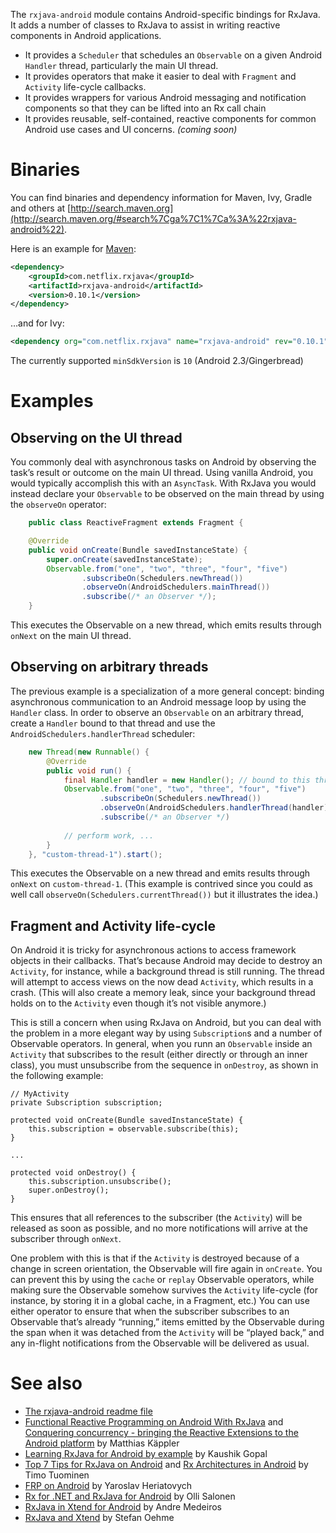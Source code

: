 The `rxjava-android` module contains Android-specific bindings for RxJava. It adds a number of classes to RxJava to assist in writing reactive components in Android applications.

- It provides a `Scheduler` that schedules an `Observable` on a given Android `Handler` thread, particularly the main UI thread.
- It provides operators that make it easier to deal with `Fragment` and `Activity` life-cycle callbacks.
- It provides wrappers for various Android messaging and notification components so that they can be lifted into an Rx call chain
- It provides reusable, self-contained, reactive components for common Android use cases and UI concerns. _(coming soon)_

# Binaries

You can find binaries and dependency information for Maven, Ivy, Gradle and others at [http://search.maven.org](http://search.maven.org/#search%7Cga%7C1%7Ca%3A%22rxjava-android%22).

Here is an example for [Maven](http://search.maven.org/#search%7Cga%7C1%7Ca%3A%22rxjava-android%22):

```xml
<dependency>
    <groupId>com.netflix.rxjava</groupId>
    <artifactId>rxjava-android</artifactId>
    <version>0.10.1</version>
</dependency>
```

&hellip;and for Ivy:

```xml
<dependency org="com.netflix.rxjava" name="rxjava-android" rev="0.10.1" />
```

The currently supported `minSdkVersion` is `10` (Android 2.3/Gingerbread)

# Examples

## Observing on the UI thread

You commonly deal with asynchronous tasks on Android by observing the task&#8217;s result or outcome on the main UI thread. Using vanilla Android, you would typically accomplish this with an `AsyncTask`. With RxJava you would instead declare your `Observable` to be observed on the main thread by using the `observeOn` operator:

```java
    public class ReactiveFragment extends Fragment {

    @Override
    public void onCreate(Bundle savedInstanceState) {
        super.onCreate(savedInstanceState);
        Observable.from("one", "two", "three", "four", "five")
                .subscribeOn(Schedulers.newThread())
                .observeOn(AndroidSchedulers.mainThread())
                .subscribe(/* an Observer */);
    }
```
 
This executes the Observable on a new thread, which emits results through `onNext` on the main UI thread.

## Observing on arbitrary threads
The previous example is a specialization of a more general concept: binding asynchronous communication to an Android message loop by using the `Handler` class. In order to observe an `Observable` on an arbitrary thread, create a `Handler` bound to that thread and use the `AndroidSchedulers.handlerThread` scheduler:

```java
    new Thread(new Runnable() {
        @Override
        public void run() {
            final Handler handler = new Handler(); // bound to this thread
            Observable.from("one", "two", "three", "four", "five")
                    .subscribeOn(Schedulers.newThread())
                    .observeOn(AndroidSchedulers.handlerThread(handler))
                    .subscribe(/* an Observer */)
                    
            // perform work, ...
        }
    }, "custom-thread-1").start();
```

This executes the Observable on a new thread and emits results through `onNext` on `custom-thread-1`. (This example is contrived since you could as well call `observeOn(Schedulers.currentThread())` but it illustrates the idea.)

## Fragment and Activity life-cycle

On Android it is tricky for asynchronous actions to access framework objects in their callbacks. That&#8217;s because Android may decide to destroy an `Activity`, for instance, while a background thread is still running. The thread will attempt to access views on the now dead `Activity`, which results in a crash. (This will also create a memory leak, since your background thread holds on to the `Activity` even though it&#8217;s not visible anymore.)

This is still a concern when using RxJava on Android, but you can deal with the problem in a more elegant way by using `Subscription`s and a number of Observable operators. In general, when you runn an `Observable` inside an `Activity` that subscribes to the result (either directly or through an inner class), you must unsubscribe from the sequence in `onDestroy`, as shown in the following example:

```
// MyActivity
private Subscription subscription;

protected void onCreate(Bundle savedInstanceState) {
    this.subscription = observable.subscribe(this);
}

...

protected void onDestroy() {
    this.subscription.unsubscribe();
    super.onDestroy();
}
```

This ensures that all references to the subscriber (the `Activity`) will be released as soon as possible, and no more notifications will arrive at the subscriber through `onNext`.

One problem with this is that if the `Activity` is destroyed because of a change in screen orientation, the Observable will fire again in `onCreate`. You can prevent this by using the `cache` or `replay` Observable operators, while making sure the Observable somehow survives the `Activity` life-cycle (for instance, by storing it in a global cache, in a Fragment, etc.) You can use either operator to ensure that when the subscriber subscribes to an Observable that&#8217;s already &ldquo;running,&rdquo; items emitted by the Observable during the span when it was detached from the `Activity` will be &ldquo;played back,&rdquo; and any in-flight notifications from the Observable will be delivered as usual.

# See also
* [The rxjava-android readme file](https://github.com/Netflix/RxJava/tree/master/rxjava-contrib/rxjava-android)
* [Functional Reactive Programming on Android With RxJava](http://mttkay.github.io/blog/2013/08/25/functional-reactive-programming-on-android-with-rxjava/) and [Conquering concurrency - bringing the Reactive Extensions to the Android platform](https://speakerdeck.com/mttkay/conquering-concurrency-bringing-the-reactive-extensions-to-the-android-platform) by Matthias Käppler
* [Learning RxJava for Android by example](https://github.com/kaushikgopal/Android-RxJava) by Kaushik Gopal
* [Top 7 Tips for RxJava on Android](http://blog.futurice.com/top-7-tips-for-rxjava-on-android) and [Rx Architectures in Android](http://www.slideshare.net/TimoTuominen1/rxjava-architectures-on-android-8-android-livecode-32531688) by Timo Tuominen
* [FRP on Android](http://slid.es/yaroslavheriatovych/frponandroid) by Yaroslav Heriatovych
* [Rx for .NET and RxJava for Android](http://blog.futurice.com/tech-pick-of-the-week-rx-for-net-and-rxjava-for-android) by Olli Salonen
* [RxJava in Xtend for Android](http://blog.futurice.com/android-development-has-its-own-swift) by Andre Medeiros
* [RxJava and Xtend](http://mnmlst-dvlpr.blogspot.de/2014/07/rxjava-and-xtend.html) by Stefan Oehme